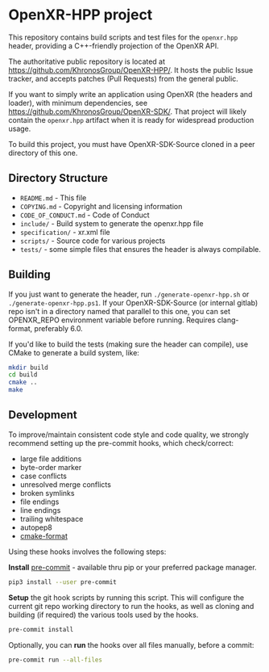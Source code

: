 # OpenXR-HPP project

This repository contains build scripts and test files for the `openxr.hpp`
header, providing a C++-friendly projection of the OpenXR API.

The authoritative public repository is located at
<https://github.com/KhronosGroup/OpenXR-HPP/>. It hosts the public Issue
tracker, and accepts patches (Pull Requests) from the general public.

If you want to simply write an application using OpenXR (the headers and
loader), with minimum dependencies, see
<https://github.com/KhronosGroup/OpenXR-SDK/>. That project will likely contain
the `openxr.hpp` artifact when it is ready for widespread production usage.

To build this project, you must have OpenXR-SDK-Source cloned in a peer
directory of this one.

## Directory Structure

- `README.md` - This file
- `COPYING.md` - Copyright and licensing information
- `CODE_OF_CONDUCT.md` - Code of Conduct
- `include/` - Build system to generate the openxr.hpp file
- `specification/` - xr.xml file
- `scripts/` - Source code for various projects
- `tests/` - some simple files that ensures the header is always compilable.

## Building

If you just want to generate the header, run `./generate-openxr-hpp.sh` or
`./generate-openxr-hpp.ps1`. If your OpenXR-SDK-Source (or internal gitlab) repo
isn't in a directory named that parallel to this one, you can set OPENXR_REPO
environment variable before running. Requires clang-format, preferably 6.0.

If you'd like to build the tests (making sure the header can compile),
use CMake to generate a build system, like:

```sh
mkdir build
cd build
cmake ..
make
```

## Development

To improve/maintain consistent code style and code quality,
we strongly recommend setting up the pre-commit hooks,
which check/correct:

- large file additions
- byte-order marker
- case conflicts
- unresolved merge conflicts
- broken symlinks
- file endings
- line endings
- trailing whitespace
- autopep8
- [cmake-format][]

Using these hooks involves the following steps:

**Install** [pre-commit][] - available thru pip or your
preferred package manager.

```sh
pip3 install --user pre-commit
```

**Setup** the git hook scripts by running this script. This will configure the
current git repo working directory to run the hooks, as well as cloning and
building (if required) the various tools used by the hooks.

```sh
pre-commit install
```

Optionally, you can **run** the hooks over all files manually, before a commit:

```sh
pre-commit run --all-files
```

[cmake-format]: https://cmake-format.readthedocs.io
[pre-commit]: https://pre-commit.com/

